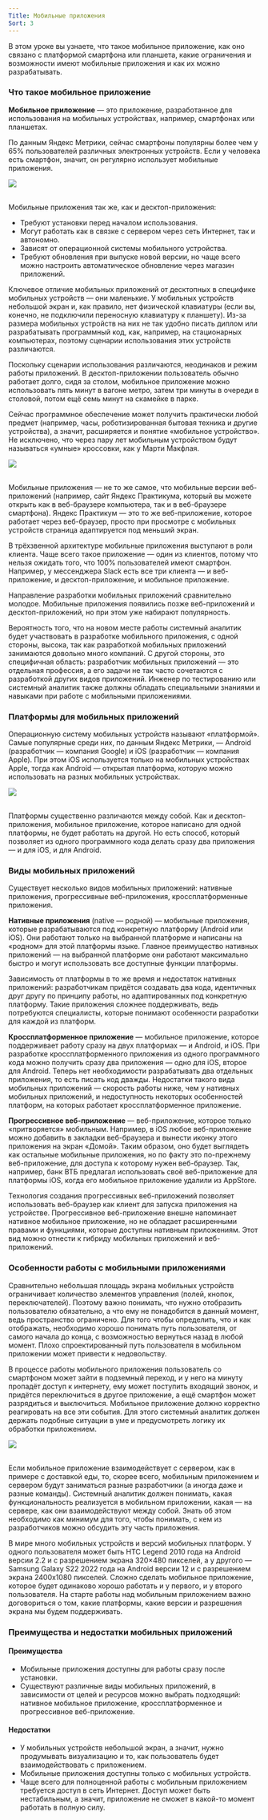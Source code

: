 ```yaml
---
Title: Мобильные приложения
Sort: 3
---
```


В этом уроке вы узнаете, что такое мобильное приложение, как оно связано с платформой смартфона или планшета, какие ограничения и возможности имеют мобильные приложения и как их можно разрабатывать.

### Что такое мобильное приложение

**Мобильное приложение** — это приложение, разработанное для использования на мобильных устройствах, например, смартфонах или планшетах. 

По данным Яндекс Метрики, сейчас смартфоны популярны более чем у 65% пользователей различных электронных устройств. Если у человека есть смартфон, значит, он регулярно использует мобильные приложения.

<img src="%base_url%/images/Untitled_1_1657090842.png"/>
<br><br>

Мобильные приложения так же, как и десктоп-приложения:
- Требуют установки перед началом использования.
- Могут работать как в связке с сервером через сеть Интернет, так и автономно.
- Зависят от операционной системы мобильного устройства.
- Требуют обновления при выпуске новой версии, но чаще всего можно настроить автоматическое обновление через магазин приложений.

Ключевое отличие мобильных приложений от десктопных в специфике мобильных устройств — они маленькие. У мобильных устройств небольшой экран и, как правило, нет физической клавиатуры (если вы, конечно, не подключили переносную клавиатуру к планшету). Из-за размера мобильных устройств на них не так удобно писать диплом или разрабатывать программный код, как, например, на стационарных компьютерах, поэтому сценарии использования этих устройств различаются. 

Поскольку сценарии использования различаются, неодинаков и режим работы приложений. В десктоп-приложении пользователь обычно работает долго, сидя за столом, мобильное приложение можно использовать пять минут в вагоне метро, затем три минуты в очереди в столовой, потом ещё семь минут на скамейке в парке.

Сейчас программное обеспечение может получить практически любой предмет (например, часы, роботизированная бытовая техника и другие устройства), а значит, расширяется и понятие «мобильное устройство». Не исключено, что через пару лет мобильным устройством будут называться «умные» кроссовки, как у Марти Макфлая.

<img src="%base_url%/images/S1-T6-T7-14_1657090862.png"/>
<br><br>


Мобильные приложения — не то же самое, что мобильные версии веб-приложений (например, сайт Яндекс Практикума, который вы можете открыть как в веб-браузере компьютера, так и в веб-браузере смартфона). Яндекс Практикум — это то же веб-приложение, которое работает через веб-браузер, просто при просмотре с мобильных устройств страница адаптируется под меньший экран.

В трёхзвенной архитектуре мобильные приложения выступают в роли клиента. Чаще всего такое приложение — один из клиентов, потому что нельзя ожидать того, что 100% пользователей имеют смартфон. Например, у мессенджера Slack есть все три клиента — и веб-приложение, и десктоп-приложение, и мобильное приложение.

Направление разработки мобильных приложений сравнительно молодое. Мобильные приложения появились позже веб-приложений и десктоп-приложений, но при этом уже набирают популярность.

Вероятность того, что на новом месте работы системный аналитик будет участвовать в разработке мобильного приложения, с одной стороны, высока, так как разработкой мобильных приложений занимаются довольно много компаний. С другой стороны, это специфичная область: разработчик мобильных приложений — это отдельная профессия, а его задачи не так часто сочетаются с разработкой других видов приложений. Инженер по тестированию или системный аналитик также должны обладать специальными знаниями и навыками при работе с мобильными приложениями.

### Платформы для мобильных приложений

Операционную систему мобильных устройств называют «платформой». Самые популярные среди них, по данным Яндекс Метрики, — Android (разработчик — компания Google) и iOS (разработчик — компания Apple). При этом iOS используется только на мобильных устройствах Apple, тогда как Android — открытая платформа, которую можно использовать на разных мобильных устройствах.

<img src="%base_url%/images/T7-L1-browser-OS-mobile_1_1657090888.png"/>
<br><br>

Платформы существенно различаются между собой. Как и десктоп-приложения, мобильное приложение, которое написано для одной платформы, не будет работать на другой. Но есть способ, который позволяет из одного программного кода делать сразу два приложения — и для iOS, и для Android.

### Виды мобильных приложений

Существует несколько видов мобильных приложений: нативные приложения, прогрессивные веб-приложения, кроссплатформенные приложения. 

**Нативные приложения** (native — родной) — мобильные приложения, которые разрабатываются под конкретную платформу (Android или iOS). Они работают только на выбранной платформе и написаны на «родном» для этой платформы языке. Главное преимущество нативных приложений — на выбранной платформе они работают максимально быстро и могут использовать все доступные функции платформы. 

Зависимость от платформы в то же время и недостаток нативных приложений: разработчикам придётся создавать два кода, идентичных друг другу по принципу работы, но адаптированных под конкретную платформу. Такие приложения сложнее поддерживать, ведь потребуются специалисты, которые понимают особенности разработки для каждой из платформ.

**Кроссплатформенное приложение** — мобильное приложение, которое поддерживает работу сразу на двух платформах — и Android, и iOS. При разработке кроссплатформенного приложения из одного программного кода можно получить сразу два приложения — одно для iOS, второе для Android. Теперь нет необходимости разрабатывать два отдельных приложения, то есть писать код дважды. Недостатки такого вида мобильных приложений — скорость работы ниже, чем у нативных мобильных приложений, и недоступность некоторых особенностей платформ, на которых работает кроссплатформенное приложение.

**Прогрессивное веб-приложение** — веб-приложение, которое только «притворяется» мобильным. Например, в iOS любое веб-приложение можно добавить в закладки веб-браузера и вынести иконку этого приложения на экран «Домой». Таким образом, оно будет выглядеть как остальные мобильные приложения, но по факту это по-прежнему веб-приложение, для доступа к которому нужен веб-браузер. Так, например, банк ВТБ предлагал использовать своё веб-приложение для платформы iOS, когда его мобильное приложение удалили из AppStore.

Технология создания прогрессивных веб-приложений позволяет использовать веб-браузер как клиент для запуска приложения на устройстве. Прогрессивное веб-приложение внешне напоминает нативное мобильное приложение, но не обладает расширенными правами и функциями, которые доступны нативным приложениям. Этот вид можно отнести к гибриду мобильных приложений и веб-приложений.

### Особенности работы с мобильными приложениями

Сравнительно небольшая площадь экрана мобильных устройств ограничивает количество элементов управления (полей, кнопок, переключателей). Поэтому важно понимать, что нужно отобразить пользователю обязательно, а что ему не понадобится в данный момент, ведь пространство ограничено. Для того чтобы определить, что и как отображать, необходимо хорошо понимать путь пользователя, от самого начала до конца, с возможностью вернуться назад в любой момент. Плохо спроектированный путь пользователя в мобильном приложении может привести к недовольству. 

В процессе работы мобильного приложения пользователь со смартфоном может зайти в подземный переход, и у него на минуту пропадёт доступ к интернету, ему может поступить входящий звонок, и придётся переключиться в другое приложение, а ещё смартфон может разрядиться и выключиться. Мобильное приложение должно корректно реагировать на все эти события. Для этого системный аналитик должен держать подобные ситуации в уме и предусмотреть логику их обработки приложением.

<img src="%base_url%/images/S1-T6-T7-21_1657090924.png"/>
<br><br>

Если мобильное приложение взаимодействует с сервером, как в примере с доставкой еды, то, скорее всего, мобильным приложением и сервером будут заниматься разные разработчики (а иногда даже и разные команды). Системный аналитик должен понимать, какая функциональность реализуется в мобильном приложении, какая — на сервере, как они взаимодействуют между собой. Знать об этом необходимо как минимум для того, чтобы понимать, с кем из разработчиков можно обсудить эту часть приложения. 

В мире много мобильных устройств и версий мобильных платформ. У одного пользователя может быть HTC Legend 2010 года на Android версии 2.2 и с разрешением экрана 320×480 пикселей, а у другого — Samsung Galaxy S22 2022 года на Android версии 12 и с разрешением экрана 2400x1080 пикселей. Сложно сделать мобильное приложение, которое будет одинаково хорошо работать и у первого, и у второго пользователя. На старте работы над мобильным приложением важно договориться о том, какие платформы, какие версии и разрешения экрана мы будем поддерживать.

### Преимущества и недостатки мобильных приложений

#### Преимущества

- Мобильные приложения доступны для работы сразу после установки.
- Существуют различные виды мобильных приложений, в зависимости от целей и ресурсов можно выбрать подходящий: нативное мобильное приложение, кроссплатформенное и прогрессивное веб-приложение.

#### Недостатки

- У мобильных устройств небольшой экран, а значит, нужно продумывать визуализацию и то, как пользователь будет взаимодействовать с приложением.
- Мобильные приложения доступны только с мобильных устройств.
- Чаще всего для полноценной работы с мобильным приложением требуется доступ в сеть Интернет. Доступ может быть нестабильным, а значит, приложение не сможет в какой-то момент работать в полную силу.

